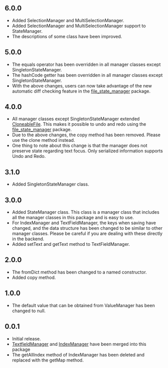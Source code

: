## 6.0.0
* Added SelectionManager and MultiSelectionManager.
* Added SelectionManager and MultiSelectionManager support to StateManager.
* The descriptions of some class have been improved.

## 5.0.0

* The equals operator has been overridden in all manager classes except SingletonStateManager.
* The hashCode getter has been overridden in all manager classes except SingletonStateManager.
* With the above changes, users can now take advantage of the new automatic diff checking feature in the [file_state_manager](https://pub.dev/packages/file_state_manager) package.

## 4.0.0

* All manager classes except SingletonStateManager extended [CloneableFile](https://github.com/MasahideMori-SimpleAppli/file_state_manager/blob/main/lib/src/cloneable_file.dart). This makes it possible to undo and redo using the [file_state_manager](https://pub.dev/packages/file_state_manager) package.
* Due to the above changes, the copy method has been removed. Please use the clone method instead.
* One thing to note about this change is that the manager does not preserve state regarding text focus. Only serialized information supports Undo and Redo.

## 3.1.0

* Added SingletonStateManager class.

## 3.0.0

* Added StateManager class. This class is a manager class that includes all the manager classes in this package and is easy to use.
* For IndexManager and TextFieldManager, the keys when saving have changed, and the data structure has been changed to be similar to other manager classes. Please be careful if you are dealing with these directly in the backend.
* Added setText and getText method to TextFieldManager.

## 2.0.0

* The fromDict method has been changed to a named constructor.
* Added copy method.

## 1.0.0

* The default value that can be obtained from ValueManager has been changed to null.

## 0.0.1

* Initial release.
* [TextfieldManager](https://pub.dev/packages/textfield_manager) and [IndexManager](https://pub.dev/packages/index_manager) have been merged into this package
* The getAllIndex method of IndexManager has been deleted and replaced with the getMap method.
